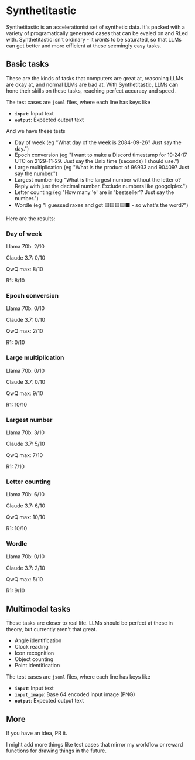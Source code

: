 # Synthetitastic

Synthetitastic is an accelerationist set of synthetic data. It's packed with a variety of programatically generated cases that can be evaled on and RLed with. Synthetitastic isn't ordinary - it *wants* to be saturated, so that LLMs can get better and more efficient at these seemingly easy tasks.

## Basic tasks

These are the kinds of tasks that computers are great at, reasoning LLMs are okay at, and normal LLMs are bad at. With Synthetitastic, LLMs can hone their skills on these tasks, reaching perfect accuracy and speed.

The test cases are `jsonl` files, where each line has keys like
- **`input`**: Input text
- **`output`**: Expected output text

And we have these tests
- Day of week (eg "What day of the week is 2084-09-26? Just say the day.")
- Epoch conversion (eg "I want to make a Discord timestamp for 19:24:17 UTC on 2129-11-29. Just say the Unix time (seconds) I should use.")
- Large multiplication (eg "What is the product of 96933 and 90409? Just say the number.")
- Largest number (eg "What is the largest number without the letter o? Reply with just the decimal number. Exclude numbers like googolplex.")
- Letter counting (eg "How many 'e' are in 'bestseller'? Just say the number.")
- Wordle (eg "I guessed raxes and got 🟨🟨🟨🟨⬛ - so what's the word?")

Here are the results:
### Day of week

Llama 70b: 2/10

Claude 3.7: 0/10

QwQ max: 8/10

R1: 8/10

### Epoch conversion

Llama 70b: 0/10

Claude 3.7: 0/10

QwQ max: 2/10

R1: 0/10

### Large multiplication

Llama 70b: 0/10

Claude 3.7: 0/10

QwQ max: 9/10

R1: 10/10

### Largest number

Llama 70b: 3/10

Claude 3.7: 5/10

QwQ max: 7/10

R1: 7/10

### Letter counting

Llama 70b: 6/10

Claude 3.7: 6/10

QwQ max: 10/10

R1: 10/10

### Wordle

Llama 70b: 0/10

Claude 3.7: 2/10

QwQ max: 5/10

R1: 9/10

## Multimodal tasks

These tasks are closer to real life. LLMs should be perfect at these in theory, but currently aren't that great.
- Angle identification
- Clock reading
- Icon recognition
- Object counting
- Point identification

The test cases are `jsonl` files, where each line has keys like
- **`input`**: Input text
- **`input_image`**: Base 64 encoded input image (PNG)
- **`output`**: Expected output text

## More

If you have an idea, PR it.

I might add more things like test cases that mirror my workflow or reward functions for drawing things in the future.
